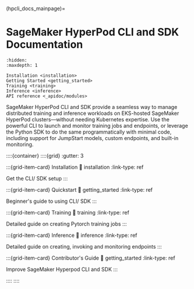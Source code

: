 (hpcli_docs_mainpage)=

# SageMaker HyperPod CLI and SDK Documentation

```{toctree}
:hidden:
:maxdepth: 1

Installation <installation>
Getting Started <getting_started>
Training <training>
Inference <inference>
API reference <_apidoc/modules>
```

SageMaker HyperPod CLI and SDK provide a seamless way to manage distributed training and inference workloads on EKS-hosted SageMaker HyperPod clusters—without needing Kubernetes expertise. Use the powerful CLI to launch and monitor training jobs and endpoints, or leverage the Python SDK to do the same programmatically with minimal code, including support for JumpStart models, custom endpoints, and built-in monitoring.

::::{container}
::::{grid}
:gutter: 3

:::{grid-item-card} Installation
:link: installation
:link-type: ref

Get the CLI/ SDK setup
:::

:::{grid-item-card} Quickstart
:link: getting_started
:link-type: ref

Beginner's guide to using CLI/ SDK
:::

:::{grid-item-card} Training
:link: training
:link-type: ref

Detailed guide on creating Pytorch training jobs
:::

:::{grid-item-card} Inference
:link: inference
:link-type: ref

Detailed guide on creating, invoking and monitoring endpoints
:::

:::{grid-item-card} Contributor's Guide
:link: getting_started
:link-type: ref

Improve SageMaker Hyperpod CLI and SDK
:::

::::
::::

